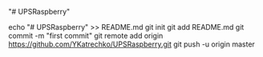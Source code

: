 "# UPSRaspberry" 


echo "# UPSRaspberry" >> README.md
git init
git add README.md
git commit -m "first commit"
git remote add origin https://github.com/YKatrechko/UPSRaspberry.git
git push -u origin master

